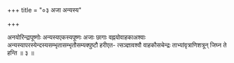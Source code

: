 +++
title = "०३ अजा अन्यस्य"

+++

अनयोरिन्द्रापूष्णोः अन्यस्यएकस्यपूष्णः अजाः छागाः वह्नयोवाहकाअश्वाः अन्यस्यापरस्येन्दस्यसम्भृतासम्भृतौसम्यक्पुष्टौ हरीएत- त्सञ्ज्ञावश्वौ वाहकौसचेन्द्रः ताभ्यांवृत्राणिशत्रून् जिघ्न ते हन्ति ॥ ३ ॥